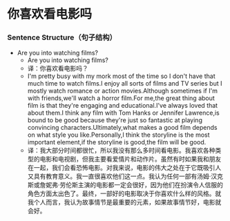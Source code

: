 # 你喜欢看电影吗

### Sentence Structure（句子结构）

- Are you into watching films?
  - Are you into watching films?
  - 译：你喜欢看电影吗？
  - I'm pretty busy with my mork most of the time so I don't have that much time to watch films.I enjoy all sorts of films and TV series but I mostly watch romance or action movies.Although sometimes if I'm with friends,we'll watch a horror film.For me,the great thing about film is that they're engaging and educational.I've always loved that about them.I think any film with Tom Hanks or Jennifer Lawrence,is bound to be good because they're just so fantastic at playing convincing characters.Ultimately,what makes a good film depends on what style you like.Personally,I think the storyline is the most important element,if the storyline is good,the film will be good.
  - 译：我大部分时间都很忙，所以我没有那么多时间看电影。我喜欢各种类型的电影和电视剧，但我主要看爱情片和动作片。虽然有时如果我和朋友在一起，我们会看恐怖电影。对我来说，电影的伟大之处在于它既吸引人又具有教育意义。我一直很喜欢他们这一点。我认为任何一部有汤姆·汉克斯或詹妮弗·劳伦斯主演的电影都一定会很好，因为他们在扮演令人信服的角色方面太出色了。最终，一部好的电影取决于你喜欢什么样的风格。就我个人而言，我认为故事情节是最重要的元素，如果故事情节好，电影就会好。
